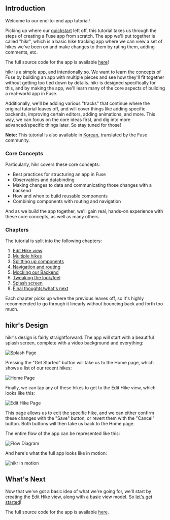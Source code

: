 ## Introduction

Welcome to our end-to-end app tutorial!

Picking up where our [quickstart](../basics/quickstart.md) left off, this tutorial takes us through the steps of creating a Fuse app from scratch. The app we'll put together is called "hikr", which is a basic hike tracking app where we can view a set of hikes we've been on and make changes to them by rating them, adding comments, etc.

The full source code for the app is available [here](https://github.com/fusetools/hikr)!

hikr is a simple app, and intentionally so. We want to learn the concepts of Fuse by building an app with multiple pieces and see how they'll fit together without getting too tied down by details. hikr is designed specifically for this, and by making the app, we'll learn many of the core aspects of building a real-world app in Fuse.

Additionally, we'll be adding various "tracks" that continue where the original tutorial leaves off, and will cover things like adding specific backends, improving certain editors, adding animations, and more. This way, we can focus on the core ideas first, and dig into more advanced/specific things later. So stay tuned for those!

**Note:** This tutorial is also available in [Korean](https://wonhada.com/?docs=fusetools-docs/%ED%8A%9C%ED%86%A0%EB%A6%AC%EC%96%BC), translated by the Fuse community.

### Core Concepts

Particularly, hikr covers these core concepts:

- Best practices for structuring an app in Fuse
- Observables and databinding
- Making changes to data and communicating those changes with a backend
- How and when to build reusable components
- Combining components with routing and navigation

And as we build the app together, we'll gain real, hands-on experience with these core concepts, as well as many others.

### Chapters

The tutorial is split into the following chapters:

1. [Edit Hike view](edit-hike-view.md)
2. [Multiple hikes](multiple-hikes.md)
3. [Splitting up components](splitting-up-components.md)
4. [Navigation and routing](navigation-and-routing.md)
5. [Mocking our Backend](mock-backend.md)
6. [Tweaking the look/feel](look-and-feel.md)
7. [Splash screen](splash-screen.md)
8. [Final thoughts/what's next](final-thoughts.md)

Each chapter picks up where the previous leaves off, so it's highly recommended to go through it linearly without bouncing back and forth too much.

## hikr's Design

hikr's design is fairly straightforward. The app will start with a beautiful splash screen, complete with a video background and everything:

![Splash Page](../../media/hikr/tutorial/splash.png)

Pressing the "Get Started" button will take us to the Home page, which shows a list of our recent hikes:

![Home Page](../../media/hikr/tutorial/home.png)

Finally, we can tap any of these hikes to get to the Edit Hike view, which looks like this:

![Edit Hike Page](../../media/hikr/tutorial/edit-hike.png)

This page allows us to edit the specific hike, and we can either confirm these changes with the "Save" button, or revert them with the "Cancel" button. Both buttons will then take us back to the Home page.

The entire flow of the app can be represented like this:

![Flow Diagram](../../media/hikr/tutorial/app-flow.png)

And here's what the full app looks like in motion:

![hikr in motion](../../media/hikr/tutorial/hikr.gif)

## What's Next

Now that we've got a basic idea of what we're going for, we'll start by creating the Edit Hike view, along with a basic view model. So [let's get started](edit-hike-view.md)!

The full source code for the app is available [here](https://github.com/fusetools/hikr).
